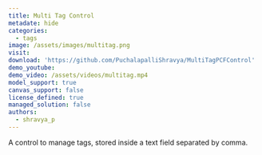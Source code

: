 ```yaml
---
title: Multi Tag Control
metadate: hide
categories:
  - tags
image: /assets/images/multitag.png
visit: 
download: 'https://github.com/PuchalapalliShravya/MultiTagPCFControl'
demo_youtube:
demo_video: /assets/videos/multitag.mp4
model_support: true
canvas_support: false
license_defined: true
managed_solution: false
authors:
  - shravya_p
---
```


A control to manage tags, stored inside a text field separated by comma.
